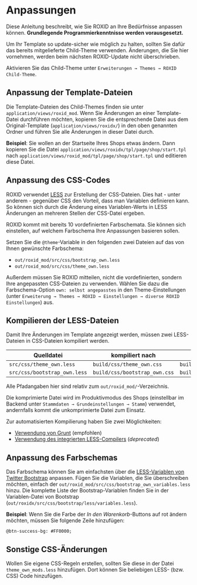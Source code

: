 # Anpassungen

Diese Anleitung beschreibt, wie Sie ROXID an Ihre Bedürfnisse anpassen können. **Grundlegende Programmierkenntnisse werden vorausgesetzt.**

Um Ihr Template so update-sicher wie möglich zu halten, sollten Sie dafür das bereits mitgelieferte Child-Theme verwenden. Änderungen, die Sie hier vornehmen, werden beim nächsten ROXID-Update nicht überschrieben.

Aktivieren Sie das Child-Theme unter `Erweiterungen → Themes → ROXID Child-Theme`.


## Anpassung der Template-Dateien

Die Template-Dateien des Child-Themes finden sie unter `application/views/roxid_mod`. Wenn Sie Änderungen an einer Template-Datei durchführen möchten, kopieren Sie die entsprechende Datei aus dem Original-Template (`application/views/roxidx/`) in den oben genannten Ordner und führen Sie alle Änderungen in dieser Datei durch.

**Beispiel**: Sie wollen an der Startseite Ihres Shops etwas ändern. Dann kopieren Sie die Datei `application/views/roxidx/tpl/page/shop/start.tpl` nach `application/views/roxid_mod/tpl/page/shop/start.tpl` und editieren diese Datei.


## Anpassung des CSS-Codes

ROXID verwendet [LESS](http://lesscss.org) zur Erstellung der CSS-Dateien. Dies hat - unter anderem - gegenüber CSS den Vorteil, dass man Variablen definieren kann. So können sich durch die Änderung eines Variablen-Werts in LESS Änderungen an mehreren Stellen der CSS-Datei ergeben.

ROXID kommt mit bereits 10 vordefinierten Farbschemata. Sie können sich einstellen, auf welchem Farbschema Ihre Anpassungen basieren sollen.

Setzen Sie die `@theme`-Variable in den folgenden zwei Dateien auf das von Ihnen gewünschte Farbschema:

* `out/roxid_mod/src/css/bootstrap_own.less`
* `out/roxid_mod/src/css/theme_own.less`

Außerdem müssen Sie ROXID mitteilen, nicht die vordefinierten, sondern Ihre angepassten CSS-Dateien zu verwenden. Wählen Sie dazu die Farbschema-Option `own: selbst angepasstes` in den Theme-Einstellungen (unter `Erweiterung → Themes → ROXID → Einstellungen → diverse ROXID Einstellungen`) aus.


## Kompilieren der LESS-Dateien

Damit Ihre Änderungen im Template angezeigt werden, müssen zwei LESS-Dateien in CSS-Dateien kompiliert werden.


| Quelldatei | kompiliert nach | komprimiert nach |
|---|---|---|
| `src/css/theme_own.less` | `build/css/theme_own.css` | `build/css/theme_own.min.css` |
| `src/css/bootstrap_own.less` | `build/css/bootstrap_own.css` | `build/css/bootstrap_own.min.css` |

Alle Pfadangaben hier sind relativ zum `out/roxid_mod/`-Verzeichnis.

Die komprimierte Datei wird im Produktivmodus des Shops (einstellbar im Backend unter `Stammdaten → Grundeinstellungen → Stamm`) verwendet, andernfalls kommt die unkomprimierte Datei zum Einsatz.

Zur automatisierten Kompilierung haben Sie zwei Möglichkeiten:

* [Verwendung von Grunt](grunt.md) (empfohlen)
* [Verwendung des integrierten LESS-Compilers](asset_compiler.md) (*deprecated*)


## Anpassung des Farbschemas

Das Farbschema können Sie am einfachsten über die [LESS-Variablen von Twitter Bootstrap](http://getbootstrap.com/customize/#less-variables) anpassen. Fügen Sie die Variablen, die Sie überschreiben möchten, einfach der `out/roxid_mod/src/css/bootstrap_own_variables.less` hinzu. Die komplette Liste der Bootstrap-Variablen finden Sie in der Variablen-Datei von Bootstrap (`out/roxidx/src/css/bootstrap/less/variables.less`).

**Beispiel**: Wenn Sie die Farbe der *In den Warenkorb*-Buttons auf rot ändern möchten, müssen Sie folgende Zeile hinzufügen:

```less
@btn-success-bg: #FF0000;
```


## Sonstige CSS-Änderungen

Wollen Sie eigene CSS-Regeln erstellen, sollten Sie diese in der Datei `theme_own_mods.less` hinzufügen. Dort können Sie beliebigen LESS- (bzw. CSS) Code hinzufügen.
